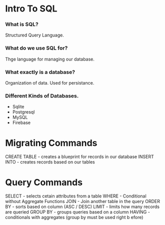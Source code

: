 # Intro To SQL

### What is SQL?
Structured Query Language. 

### What do we use SQL for?
Thge language for managing our database.

### What exactly is a database?
Organization of data. Used for persistance.

### Different Kinds of Databases.

* Sqlite
* Postgresql
* MySQL
* Firebase

# Migrating Commands
CREATE TABLE - creates a blueprint for records in our database
INSERT INTO - creates records based on our tables

# Query Commands
SELECT - selects cetain attributes from a table
WHERE - Conditional without Aggregate Functions
JOIN - Join another table in the query
ORDER BY - sorts based on column (ASC / DESC)
LIMIT - limits how many records are queried
GROUP BY - groups queries based on a column
HAVING - conditionals with aggregates (group by must be used right b efore)